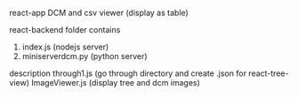 react-app
DCM and csv viewer (display as table)

react-backend folder contains
1. index.js (nodejs server)
2. miniserverdcm.py (python server)

description
through1.js (go through directory and create .json for react-tree-view)
ImageViewer.js (display tree and dcm images)


